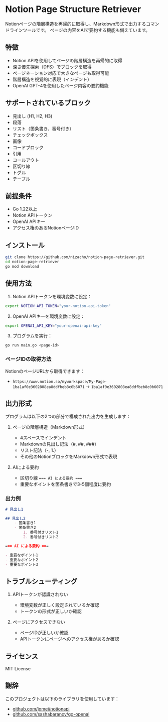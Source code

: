 # Notion Page Structure Retriever

Notionページの階層構造を再帰的に取得し、Markdown形式で出力するコマンドラインツールです。
ページの内容をAIで要約する機能も備えています。

## 特徴

- Notion APIを使用してページの階層構造を再帰的に取得
- 深さ優先探索（DFS）でブロックを取得
- ページネーション対応で大きなページも取得可能
- 階層構造を視覚的に表現（インデント）
- OpenAI GPT-4を使用したページ内容の要約機能

## サポートされているブロック

- 見出し (H1, H2, H3)
- 段落
- リスト（箇条書き、番号付き）
- チェックボックス
- 画像
- コードブロック
- 引用
- コールアウト
- 区切り線
- トグル
- テーブル

## 前提条件

- Go 1.22以上
- Notion APIトークン
- OpenAI APIキー
- アクセス権のあるNotionページID

## インストール

```bash
git clone https://github.com/nizacho/notion-page-retriever.git
cd notion-page-retriever
go mod download
```

## 使用方法

1. Notion APIトークンを環境変数に設定：
```bash
export NOTION_API_TOKEN="your-notion-api-token"
```

2. OpenAI APIキーを環境変数に設定：
```bash
export OPENAI_API_KEY="your-openai-api-key"
```

3. プログラムを実行：
```bash
go run main.go <page-id>
```

### ページIDの取得方法

NotionのページURLから取得できます：
- `https://www.notion.so/myworkspace/My-Page-1ba1af0e3602808ea8ddfbeb8c0b6071`
  → `1ba1af0e3602808ea8ddfbeb8c0b6071`

## 出力形式

プログラムは以下の2つの部分で構成された出力を生成します：

1. ページの階層構造（Markdown形式）
   - 4スペースでインデント
   - Markdownの見出し記法（#, ##, ###）
   - リスト記法（-, 1.）
   - その他のNotionブロックをMarkdown形式で表現

2. AIによる要約
   - 区切り線 `=== AI による要約 ===`
   - 重要なポイントを箇条書きで3-5個程度に要約

### 出力例

```markdown
# 見出し1

## 見出し2
    - 箇条書き1
    - 箇条書き2
        1. 番号付きリスト1
        2. 番号付きリスト2

=== AI による要約 ===

- 重要なポイント1
- 重要なポイント2
- 重要なポイント3
```

## トラブルシューティング

1. APIトークンが認識されない
   - 環境変数が正しく設定されているか確認
   - トークンの形式が正しいか確認

2. ページにアクセスできない
   - ページIDが正しいか確認
   - APIトークンにページへのアクセス権があるか確認

## ライセンス

MIT License

## 謝辞

このプロジェクトは以下のライブラリを使用しています：
- [github.com/jomei/notionapi](https://github.com/jomei/notionapi)
- [github.com/sashabaranov/go-openai](https://github.com/sashabaranov/go-openai) 